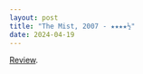 ```yaml
---
layout: post
title: "The Mist, 2007 - ★★★★½"
date: 2024-04-19
---
```


[Review](https://letterboxd.com/pavlesap/film/the-mist/).
